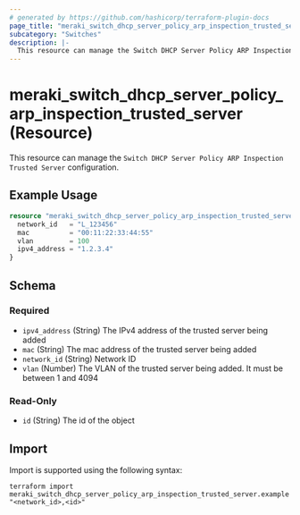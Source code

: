 ```yaml
---
# generated by https://github.com/hashicorp/terraform-plugin-docs
page_title: "meraki_switch_dhcp_server_policy_arp_inspection_trusted_server Resource - terraform-provider-meraki"
subcategory: "Switches"
description: |-
  This resource can manage the Switch DHCP Server Policy ARP Inspection Trusted Server configuration.
---
```


# meraki_switch_dhcp_server_policy_arp_inspection_trusted_server (Resource)

This resource can manage the `Switch DHCP Server Policy ARP Inspection Trusted Server` configuration.

## Example Usage

```terraform
resource "meraki_switch_dhcp_server_policy_arp_inspection_trusted_server" "example" {
  network_id   = "L_123456"
  mac          = "00:11:22:33:44:55"
  vlan         = 100
  ipv4_address = "1.2.3.4"
}
```

<!-- schema generated by tfplugindocs -->
## Schema

### Required

- `ipv4_address` (String) The IPv4 address of the trusted server being added
- `mac` (String) The mac address of the trusted server being added
- `network_id` (String) Network ID
- `vlan` (Number) The VLAN of the trusted server being added. It must be between 1 and 4094

### Read-Only

- `id` (String) The id of the object

## Import

Import is supported using the following syntax:

```shell
terraform import meraki_switch_dhcp_server_policy_arp_inspection_trusted_server.example "<network_id>,<id>"
```
